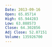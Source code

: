 ```yaml
---
Date: 2013-09-16
Open: 65.85714
High: 65.944283
Low: 63.888573
Close: 64.302856
Adj Close: 52.87151
Volume: 135926700
---
```

